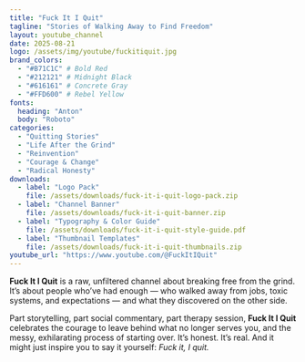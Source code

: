 ```yaml
---
title: "Fuck It I Quit"
tagline: "Stories of Walking Away to Find Freedom"
layout: youtube_channel
date: 2025-08-21
logo: /assets/img/youtube/fuckitiquit.jpg
brand_colors:
  - "#B71C1C" # Bold Red
  - "#212121" # Midnight Black
  - "#616161" # Concrete Gray
  - "#FFD600" # Rebel Yellow
fonts:
  heading: "Anton"
  body: "Roboto"
categories:
  - "Quitting Stories"
  - "Life After the Grind"
  - "Reinvention"
  - "Courage & Change"
  - "Radical Honesty"
downloads:
  - label: "Logo Pack"
    file: /assets/downloads/fuck-it-i-quit-logo-pack.zip
  - label: "Channel Banner"
    file: /assets/downloads/fuck-it-i-quit-banner.zip
  - label: "Typography & Color Guide"
    file: /assets/downloads/fuck-it-i-quit-style-guide.pdf
  - label: "Thumbnail Templates"
    file: /assets/downloads/fuck-it-i-quit-thumbnails.zip
youtube_url: "https://www.youtube.com/@FuckItIQuit"
---
```


**Fuck It I Quit** is a raw, unfiltered channel about breaking free from the grind. It’s about people who’ve had enough — who walked away from jobs, toxic systems, and expectations — and what they discovered on the other side.  

Part storytelling, part social commentary, part therapy session, **Fuck It I Quit** celebrates the courage to leave behind what no longer serves you, and the messy, exhilarating process of starting over. It’s honest. It’s real. And it might just inspire you to say it yourself: *Fuck it, I quit.*
